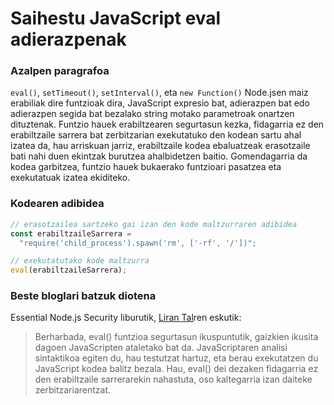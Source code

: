 # Saihestu JavaScript eval adierazpenak

### Azalpen paragrafoa

`eval()`, `setTimeout()`, `setInterval()`, eta `new Function()` Node.jsen maiz erabiliak dire funtzioak dira, JavaScript expresio bat, adierazpen bat edo adierazpen segida bat bezalako string motako parametroak onartzen dituztenak. Funtzio hauek erabiltzearen segurtasun kezka, fidagarria ez den erabiltzaile sarrera bat zerbitzarian exekutatuko den kodean sartu ahal izatea da, hau arriskuan jarriz, erabiltzaile kodea ebaluatzeak erasotzaile bati nahi duen ekintzak burutzea ahalbidetzen baitio. Gomendagarria da kodea garbitzea, funtzio hauek bukaerako funtzioari pasatzea eta exekutatuak izatea ekiditeko.

### Kodearen adibidea

```javascript
// erasotzailea sartzeko gai izan den kode maltzurraren adibidea
const erabiltzaileSarrera =
  "require('child_process').spawn('rm', ['-rf', '/'])";

// exekutatutako kode maltzurra
eval(erabiltzaileSarrera);
```

### Beste bloglari batzuk diotena

Essential Node.js Security liburutik, [Liran Tal](https://leanpub.com/nodejssecurity)ren eskutik:

> Berharbada, eval() funtzioa segurtasun ikuspuntutik, gaizkien ikusita dagoen JavaScripten ataletako bat da. JavaScriptaren analisi sintaktikoa egiten du, hau testutzat hartuz, eta berau exekutatzen du JavaScript kodea balitz bezala.
> Hau, eval() dei dezaken fidagarria ez den erabiltzaile sarrerarekin nahastuta, oso kaltegarria izan daiteke zerbitzariarentzat.

